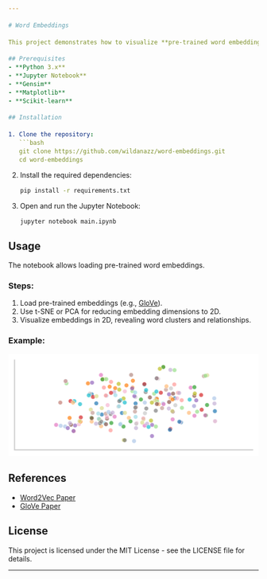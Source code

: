 ```yaml
---

# Word Embeddings

This project demonstrates how to visualize **pre-trained word embeddings** ([Word2Vec](https://radimrehurek.com/gensim/auto_examples/howtos/run_downloader_api.html), [GloVe](https://nlp.stanford.edu/projects/glove/)). Word embeddings capture semantic relationships between words by representing them as vectors in a high-dimensional space. The project provides tools for dimensionality reduction and 2D visualization.

## Prerequisites
- **Python 3.x**
- **Jupyter Notebook**
- **Gensim**
- **Matplotlib**
- **Scikit-learn**

## Installation

1. Clone the repository:
   ```bash
   git clone https://github.com/wildanazz/word-embeddings.git
   cd word-embeddings
   ```

2. Install the required dependencies:
   ```bash
   pip install -r requirements.txt
   ```

3. Open and run the Jupyter Notebook:
   ```bash
   jupyter notebook main.ipynb
   ```

## Usage

The notebook allows loading pre-trained word embeddings.

### Steps:
1. Load pre-trained embeddings (e.g., [GloVe](https://nlp.stanford.edu/data/glove.6B.zip)).
2. Use t-SNE or PCA for reducing embedding dimensions to 2D.
3. Visualize embeddings in 2D, revealing word clusters and relationships.

### Example:

![Word Embeddings 2D](Word%20Embeddings%202D.png)

## References

- [Word2Vec Paper](https://arxiv.org/abs/1301.3781)
- [GloVe Paper](https://nlp.stanford.edu/pubs/glove.pdf)

## License

This project is licensed under the MIT License - see the LICENSE file for details.

---
```

